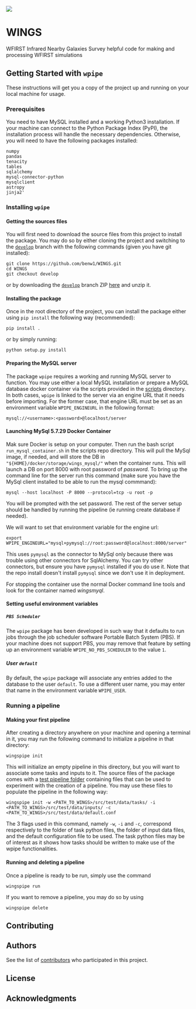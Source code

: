 ![](https://github.com/benw1/WINGS/workflows/WINGS/badge.svg?branch=develop)

# WINGS
WFIRST Infrared Nearby Galaxies Survey helpful code for making and processing WFIRST simulations

## Getting Started with `wpipe`

These instructions will get you a copy of the project up and running on your local machine for usage.

### Prerequisites

You need to have MySQL installed and a working Python3 installation. If your machine can connect to the Python Package Index (PyPI), the installation process will handle the necessary dependencies. Otherwise, you will need to have the following packages installed:

```
numpy
pandas
tenacity
tables
sqlalchemy
mysql-connector-python
mysqlclient
astropy
jinja2'
```

### Installing `wpipe`

#### Getting the sources files

You will first need to download the source files from this project to install the package. You may do so by either cloning the project and switching to the [`develop`](https://github.com/benw1/WINGS/tree/develop) branch with the following commands (given you have git installed):

```
git clone https://github.com/benw1/WINGS.git
cd WINGS
git checkout develop
```

or by downloading the [`develop`](https://github.com/benw1/WINGS/tree/develop) branch ZIP [here](https://github.com/benw1/WINGS/archive/develop.zip) and unzip it.

#### Installing the package

Once in the root directory of the project, you can install the package either using `pip install` the following way (recommended):

```
pip install .
```

or by simply running:

```
python setup.py install
```

#### Preparing the MySQL server

The package `wpipe` requires a working and running MySQL server to function. You may use either a local MySQL installation or prepare a MySQL database docker container via the scripts provided in the [scripts](https://github.com/benw1/WINGS/tree/develop/scripts) directory. In both cases, `wpipe` is linked to the server via an engine URL that it needs before importing. For the former case, that engine URL must be set as an environment variable `WPIPE_ENGINEURL` in the following format:

```
mysql://<username>:<password>@localhost/server
```

#### Launching MySql 5.7.29 Docker Container
Mak sure Docker is setup on your computer.  Then run the bash script `run_mysql_container.sh` in the scripts repo directory.  This will pull the MySql image, if needed, and will store the DB in `"${HOME}/docker/storage/wings_mysql/"` when the container runs.  This will launch a DB on port 8000 with root password of *password*.  To bring up the command line for the server run this command (make sure you have the MySql client installed to be able to run the mysql commmand):

```
mysql --host localhost -P 8000 --protocol=tcp -u root -p
```

You will be prompted with the set password.  The rest of the server setup should be handled by running the pipeline (ie running create database if needed).

We will want to set that environment variable for the engine url:

```
export WPIPE_ENGINEURL="mysql+pymysql://root:password@localhost:8000/server"
```

This uses `pymysql` as the connector to MySql only because there was trouble using other connectors for SqlAlchemy.  You can try other connectors, but ensure you have `pymysql` installed if you do use it.  Note that the repo install doesn't install `pymysql` since we don't use it in deployment.

For stopping the container use the normal Docker command line tools and look for the container named *wingsmyql*.

#### Setting useful environment variables

##### `PBS Scheduler`

The `wpipe` package has been developed in such way that it defaults to run jobs through the job scheduler software Portable Batch System (PBS). If your machine does not support PBS, you may remove that feature by setting up an environment variable `WPIPE_NO_PBS_SCHEDULER` to the value `1`.

##### User `default`

By default, the `wpipe` package will associate any entries added to the database to the user `default`. To use a different user name, you may enter that name in the environment variable `WPIPE_USER`.


### Running a pipeline

#### Making your first pipeline

After creating a directory anywhere on your machine and opening a terminal in it, you may run the following command to initialize a pipeline in that directory:

```
wingspipe init
```

This will initialize an empty pipeline in this directory, but you will want to associate some tasks and inputs to it. The source files of the package comes with a [test pipeline folder](https://github.com/benw1/WINGS/tree/develop/src/test) containing files that can be used to experiment with the creation of a pipeline. You may use these files to populate the pipeline in the following way:

```
wingspipe init -w <PATH_TO_WINGS>/src/test/data/tasks/ -i <PATH_TO_WINGS>/src/test/data/inputs/ -c <PATH_TO_WINGS>/src/test/data/default.conf
```

The 3 flags used in this command, namely `-w`, `-i` and `-c`, correspond respectively to the folder of task python files, the folder of input data files, and the default configuration file to be used. The task python files may be of interest as it shows how tasks should be written to make use of the wpipe functionalities.

#### Running and deleting a pipeline

Once a pipeline is ready to be run, simply use the command

```
wingspipe run
```

If you want to remove a pipeline, you may do so by using

```
wingspipe delete
```

## Contributing

<!-- Please read [CONTRIBUTING.md](CONTRIBUTING.md) for details. -->

## Authors

See the list of [contributors](https://github.com/benw1/WINGS/graphs/contributors) who participated in this project.

## License

<!-- This project is licensed under the  - see the [LICENSE.md](LICENSE.md) file for details -->

## Acknowledgments

